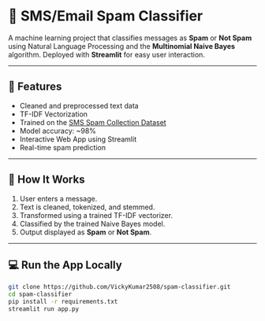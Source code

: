 # 📩 SMS/Email Spam Classifier

A machine learning project that classifies messages as **Spam** or **Not Spam** using Natural Language Processing and the **Multinomial Naive Bayes** algorithm. Deployed with **Streamlit** for easy user interaction.

---

## 🚀 Features

- Cleaned and preprocessed text data
- TF-IDF Vectorization
- Trained on the [SMS Spam Collection Dataset](https://www.kaggle.com/datasets/uciml/sms-spam-collection-dataset)
- Model accuracy: ~98%
- Interactive Web App using Streamlit
- Real-time spam prediction

---

## 🧠 How It Works

1. User enters a message.
2. Text is cleaned, tokenized, and stemmed.
3. Transformed using a trained TF-IDF vectorizer.
4. Classified by the trained Naive Bayes model.
5. Output displayed as **Spam** or **Not Spam**.

---

## 💻 Run the App Locally

```bash
git clone https://github.com/VickyKumar2508/spam-classifier.git
cd spam-classifier
pip install -r requirements.txt
streamlit run app.py
